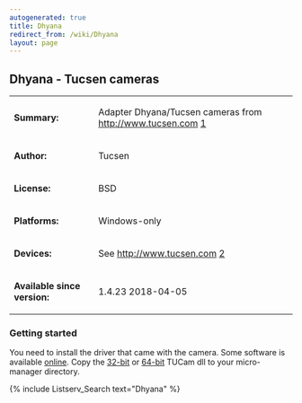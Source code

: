 ```yaml
---
autogenerated: true
title: Dhyana
redirect_from: /wiki/Dhyana
layout: page
---
```


## Dhyana - Tucsen cameras

<table>
<tr>
<td markdown="1">

**Summary:**

</td>
<td markdown="1">

Adapter Dhyana/Tucsen cameras from <http://www.tucsen.com>
[1](http://www.tucsen.com/)

</td>
</tr>
<tr>
<td markdown="1">

**Author:**

</td>
<td markdown="1">

Tucsen

</td>
</tr>
<tr>
<td markdown="1">

**License:**

</td>
<td markdown="1">

BSD

</td>
</tr>
<tr>
<td markdown="1">

**Platforms:**

</td>
<td markdown="1">

Windows-only

</td>
</tr>
<tr>
<td markdown="1">

**Devices:**

</td>
<td markdown="1">

See <http://www.tucsen.com> [2](http://www.tucsen.com/)

</td>
</tr>
<tr>
<td markdown="1">

**Available since version:**

</td>
<td markdown="1">

1.4.23 2018-04-05

</td>
</table>

### Getting started

You need to install the driver that came with the camera. Some software
is available
[online](http://www.tucsen.com/Home/Wiki/index/dataid/22.html). Copy the
[32-bit](https://valelab4.ucsf.edu/svn/3rdpartypublic/TUCam/TUCam_SDK_C++_v1.0.0.9/bin/x86/TUCam.dll)
or
[64-bit](https://valelab4.ucsf.edu/svn/3rdpartypublic/TUCam/TUCam_SDK_C++_v1.0.0.9/bin/x64/TUCam.dll)
TUCam dll to your micro-manager directory.

{% include Listserv_Search text="Dhyana" %}
